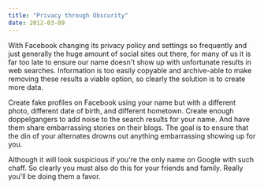 ```yaml
---
title: "Privacy through Obscurity"
date: 2012-03-09
---
```

<div xmlns="http://www.w3.org/1999/xhtml"><div><p>
    With Facebook changing its privacy policy and settings so frequently and just generally the huge amount of social sites out there, for many of us it is far too late to ensure our name doesn't
    show up with unfortunate results in web searches. Information is too easily copyable and archive-able to make removing these results a viable option, so clearly the solution is to create more
    data.
  </p><p>
    Create fake profiles on Facebook using your name but with a different photo, different date of birth, and different hometown. Create enough doppelgangers to add noise to the search results for
    your name. And have them share embarrassing stories on their blogs. The goal is to ensure that the din of your alternates drowns out anything embarrassing showing up for you.
  </p><p>
    Although it will look suspicious if you're the only name on Google with such chaff. So clearly you must also do this for your friends and family. Really you'll be doing them a favor.
  </p></div></div>
